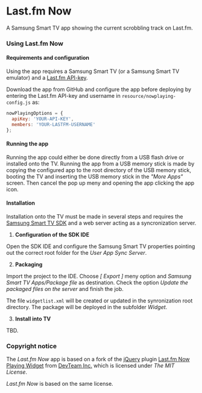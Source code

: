 # Last.fm Now

A Samsung Smart TV app showing the current scrobbling track on Last.fm.

### Using Last.fm Now

#### Requirements and configuration

Using the app requires a Samsung Smart TV (or a Samsung Smart TV emulator) and a [Last.fm API-key](http://www.last.fm/api/account/create).

Download the app from GitHub and configure the app before deploying by entering the Last.fm API-key and username in `resource/nowplaying-config.js` as:

  ```javascript
  nowPlayingOptions = {
	apiKey: 'YOUR-API-KEY',
	members: 'YOUR-LASTFM-USERNAME'
  };
  ```

#### Running the app
Running the app could either be done directly from a USB flash drive or installed onto the TV. Running the app from a USB memory stick is made by copying the configured app to the root directory of the USB memory stick, booting the TV and inserting the USB memory stick in the *"More Apps"* screen. Then cancel the pop up meny and opening the app clicking the app icon.

#### Installation

Installation onto the TV must be made in several steps and requires the [Samsung Smart TV SDK](https://www.samsungdforum.com/devtools/sdkdownload) and a web server acting as a syncronization server.

1. **Configuration of the SDK IDE**

 Open the SDK IDE and configure the Samsung Smart TV properties pointing out the correct root folder for the *User App Sync Server*.

2. **Packaging**

 Import the project to the IDE. Choose *[ Export ]* meny option and *Samsung Smart TV Apps/Package file* as destination. Check the option *Update the packaged files on the server* and finish the job. 
 
 The file `widgetlist.xml` will be created or updated in the synronization root directory. The package will be deployed in the subfolder *Widget*.

3. **Install into TV**

  TBD.
  
### Copyright notice
The *Last.fm Now* app is based on a fork of the [jQuery](https://jquery.com) plugin [Last.fm Now Playing Widget](http://devteaminc.github.io/Last.fm-Now-Playing-Widget/) from [DevTeam Inc.](http://devteaminc.co) which is licensed under *The MIT License*.

*Last.fm Now* is based on the same license.

